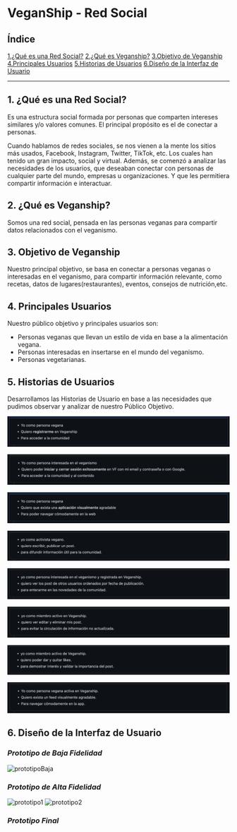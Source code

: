 # VeganShip - Red Social

## Índice

[1.¿Qué es una Red Social?](#1-¿que-es-una-red-social?)
[2.¿Qué es Veganship?](#2-¿que-es-veganship?)
[3.Objetivo de Veganship](#3-objetivos-de-veganship)
[4.Principales Usuarios](#4-principales-usuarios)
[5.Historias de Usuarios](#5-historias-de-usuarios)
[6.Diseño de la Interfaz de Usuario](#6-diseño-de-la-interfaz-de-usuario)

***

## **1. ¿Qué es una Red Social?**

Es una estructura social formada por personas que comparten intereses similares y/o valores comunes. El principal propósito es el de conectar a personas.

Cuando hablamos de redes sociales, se nos vienen a la mente los sitios más usados, Facebook, Instagram, Twitter, TikTok, etc. Los cuales han tenido un gran impacto, social y virtual.
Además, se comenzó a analizar las necesidades de los usuarios, que deseaban conectar con personas de cualquier parte del mundo, empresas u organizaciones. Y que les permitiera compartir información e interactuar.

## **2. ¿Qué es Veganship?**

Somos una red social, pensada en las personas veganas para compartir datos relacionados con el veganismo. 

## **3. Objetivo de Veganship**

Nuestro principal objetivo, se basa en conectar a personas veganas o interesadas en el veganismo, para compartir información relevante, como recetas, datos de lugares(restaurantes), eventos, consejos de nutrición,etc.

## **4. Principales Usuarios**

Nuestro público objetivo y principales usuarios son:
* Personas veganas que llevan un estilo de vida en base a la alimentación vegana.
* Personas interesadas en insertarse en el mundo del veganismo.
* Personas vegetarianas.
 
 ## **5. Historias de Usuarios**

Desarrollamos las Historias de Usuario en base a las necesidades que pudimos observar y analizar de nuestro Público Objetivo.

![HU1](src/img/HU-1.png)

![HU2](src/img/HU-2.png)

![HU3](src/img/HU-3.png)

![HU4](src/img/HU-4.png)

![HU5](src/img/HU-5.png)

![HU6](src/img/HU-6.png)

![HU7](src/img/HU-7.png)

![HU8](src/img/HU-8.png)

## **6. Diseño de la Interfaz de Usuario**

### ***Prototipo de Baja Fidelidad***

![prototipoBaja](src/img/prototipoBaja.png)

### ***Prototipo de Alta Fidelidad***

![prototipo1](src/img/prototipo1.png)
![prototipo2](src/img/prototipo2.png)

### ***Prototipo Final***

